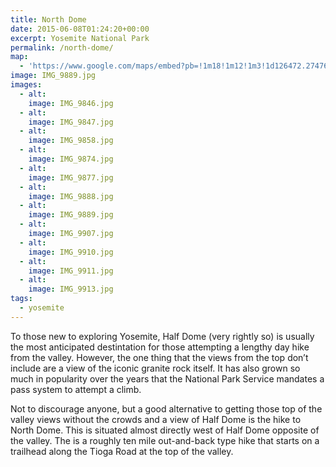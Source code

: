 ```yaml
---
title: North Dome
date: 2015-06-08T01:24:20+00:00
excerpt: Yosemite National Park
permalink: /north-dome/
map:
  - 'https://www.google.com/maps/embed?pb=!1m18!1m12!1m3!1d126472.27476388247!2d-119.62011869814961!3d37.797172373793856!2m3!1f0!2f0!3f0!3m2!1i1024!2i768!4f13.1!3m3!1m2!1s0x0%3A0xb75e2ba94e98c9d7!2sPorcupine+Creek+Trailhead!5e1!3m2!1sen!2sus!4v1488760391429'
image: IMG_9889.jpg
images:
  - alt: 
    image: IMG_9846.jpg
  - alt: 
    image: IMG_9847.jpg
  - alt: 
    image: IMG_9858.jpg
  - alt: 
    image: IMG_9874.jpg
  - alt: 
    image: IMG_9877.jpg
  - alt: 
    image: IMG_9888.jpg
  - alt: 
    image: IMG_9889.jpg
  - alt: 
    image: IMG_9907.jpg
  - alt: 
    image: IMG_9910.jpg
  - alt: 
    image: IMG_9911.jpg
  - alt: 
    image: IMG_9913.jpg
tags:
  - yosemite
---
```

To those new to exploring Yosemite, Half Dome (very rightly so) is usually the most anticipated destintation for those attempting a lengthy day hike from the valley. However, the one thing that the views from the top don’t include are a view of the iconic granite rock itself. It has also grown so much in popularity over the years that the National Park Service mandates a pass system to attempt a climb.

Not to discourage anyone, but a good alternative to getting those top of the valley views without the crowds and a view of Half Dome is the hike to North Dome. This is situated almost directly west of Half Dome opposite of the valley. The is a roughly ten mile out-and-back type hike that starts on a trailhead along the Tioga Road at the top of the valley.

